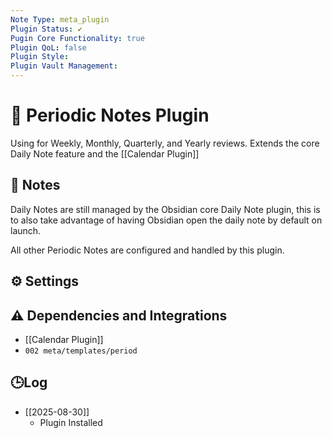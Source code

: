 ```yaml
---
Note Type: meta_plugin
Plugin Status: ✔️
Pugin Core Functionality: true
Plugin QoL: false
Plugin Style:
Plugin Vault Management:
---
```

# 🔌 Periodic Notes Plugin

Using for Weekly, Monthly, Quarterly, and Yearly reviews. Extends the core Daily Note feature and the [[Calendar Plugin]]

## 📝 Notes

Daily Notes are still managed by the Obsidian core Daily Note plugin, this is to also take advantage of having Obsidian open the daily note by default on launch.

All other Periodic Notes are configured and handled by this plugin.

## ⚙️ Settings

## ⚠️ Dependencies and Integrations

- [[Calendar Plugin]]
- `002 meta/templates/period`

## 🕒Log

- [[2025-08-30]]
	- Plugin Installed
